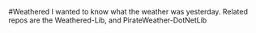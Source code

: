 #Weathered
I wanted to know what the weather was yesterday.
Related repos are the Weathered-Lib, and PirateWeather-DotNetLib